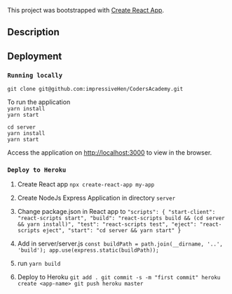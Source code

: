 This project was bootstrapped with [Create React App](https://github.com/facebook/create-react-app).

## Description

## Deployment
### `Running locally`
`git clone git@github.com:impressiveHen/CodersAcademy.git`

To run the application <br />
`yarn install` <br />
`yarn start` <br />

`cd server` <br />
`yarn install` <br />
`yarn start` <br />

Access the application on [http://localhost:3000](http://localhost:3000) to view in the browser.

### `Deploy to Heroku`
1. Create React app
`npx create-react-app my-app` <br />

2. Create NodeJs Express Application in directory `server` <br />

3. Change package.json in React app to 
`
"scripts": {
  "start-client": "react-scripts start",
  "build": "react-scripts build && (cd server && yarn install)",
  "test": "react-scripts test",
  "eject": "react-scripts eject",
  "start": "cd server && yarn start"
}
` <br />

4. Add in server/server.js
`
const buildPath = path.join(__dirname, '..', 'build');
app.use(express.static(buildPath));
` <br />

5. run `yarn build`

6. Deploy to Heroku
`
git add .
git commit -s -m "first commit"
heroku create <app-name>
git push heroku master
` <br />





